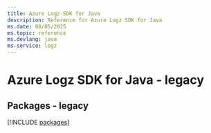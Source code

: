 ```yaml
---
title: Azure Logz SDK for Java
description: Reference for Azure Logz SDK for Java
ms.date: 08/05/2025
ms.topic: reference
ms.devlang: java
ms.service: logz
---
```

# Azure Logz SDK for Java - legacy
## Packages - legacy
[!INCLUDE [packages](logz-index.md)]